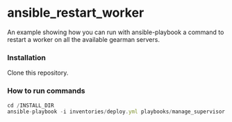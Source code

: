 # ansible_restart_worker
An example showing how you can run with ansible-playbook a command to restart a worker on all the available gearman servers.

### Installation
Clone this repository.

### How to run commands
```javascript
cd /INSTALL_DIR
ansible-playbook -i inventories/deploy.yml playbooks/manage_supervisor.yml -e "country_code=ro" -e "service_type=gearman" -e "worker=update_job" -e "worker_action=restart"
```

